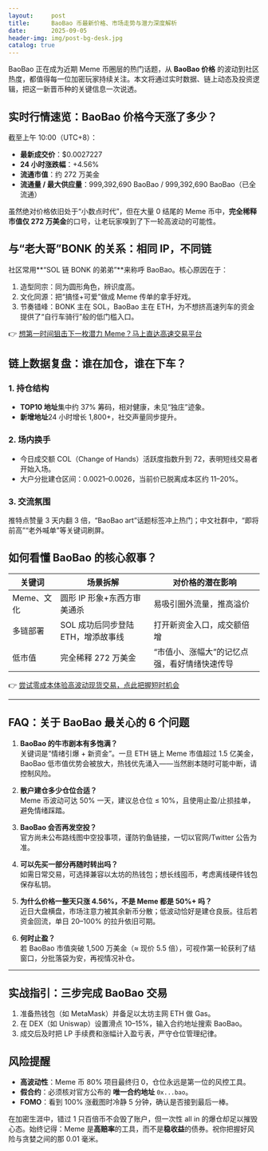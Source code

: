 ```yaml
---
layout:     post
title:      BaoBao 币最新价格、市场走势与潜力深度解析
date:       2025-09-05
header-img: img/post-bg-desk.jpg
catalog: true
---
```


BaoBao 正在成为近期 Meme 币圈层的热门话题，从 **BaoBao 价格** 的波动到社区热度，都值得每一位加密玩家持续关注。本文将通过实时数据、链上动态及投资逻辑，把这一新晋币种的关键信息一次说透。

## 实时行情速览：BaoBao 价格今天涨了多少？

截至上午 10:00（UTC+8）：
- **最新成交价**：$0.0027227  
- **24 小时涨跌幅**：+4.56%  
- **流通市值**：约 272 万美金  
- **流通量 / 最大供应量**：999,392,690 BaoBao / 999,392,690 BaoBao（已全流通）

虽然绝对价格依旧处于“小数点时代”，但在大量 0 结尾的 Meme 币中，**完全稀释市值仅 272 万美金**的口号，让老玩家嗅到了下一轮高波动的可能性。

## 与“老大哥”BONK 的关系：相同 IP，不同链

社区常用**“SOL 链 BONK 的弟弟”**来称呼 BaoBao。核心原因在于：
1. 造型同宗：同为圆形角色，辨识度高。
2. 文化同源：把“搞怪+可爱”做成 Meme 传单的拿手好戏。
3. 节奏错峰：BONK 主在 SOL，BaoBao 主在 ETH，为不想挤高速列车的资金提供了“自行车骑行”般的低门槛入口。

👉 [想第一时间狙击下一枚潜力 Meme？马上直达高速交易平台 ](https://okxdog.com/)

## 链上数据复盘：谁在加仓，谁在下车？

### 1. 持仓结构
- **TOP10 地址**集中约 37% 筹码，相对健康，未见“独庄”迹象。  
- **新增地址**24 小时增长 1,800+，社交声量同步提升。

### 2. 场内换手
- 今日成交额 COL（Change of Hands）活跃度指数升到 72，表明短线交易者开始入场。  
- 大户分批建仓区间：$0.0021–$0.0026，当前价已脱离成本区约 11–20%。

### 3. 交流氛围
推特点赞量 3 天内翻 3 倍，“BaoBao art”话题标签冲上热门；中文社群中，“即将前高”“老外喊单”等关键词刷屏。

## 如何看懂 BaoBao 的核心叙事？

| 关键词 | 场景拆解 | 对价格的潜在影响 |
| --- | ---- | ---- |
| Meme、文化 | 圆形 IP 形象+东西方审美通杀 | 易吸引圈外流量，推高溢价 |
| 多链部署 | SOL 成功后同步登陆 ETH，增添故事线 | 打开新资金入口，成交额倍增 |
| 低市值 | 完全稀释 272 万美金 | “市值小、涨幅大”的记忆点强，看好情绪快速传导 |

👉 [尝试零成本体验高波动现货交易，点此把握短时机会](https://okxdog.com/)

---

## FAQ：关于 BaoBao 最关心的 6 个问题

1. **BaoBao 的牛市剧本有多饱满？**  
   关键词是“情绪引爆 + 新资金”。一旦 ETH 链上 Meme 市值超过 1.5 亿美金，BaoBao 低市值优势会被放大，热钱优先涌入——当然剧本随时可能中断，请控制风险。

2. **散户建仓多少仓位合适？**  
   Meme 币波动可达 50% 一天，建议总仓位 ≤ 10%，且使用止盈/止损挂单，避免情绪踩踏。

3. **BaoBao 会否再发空投？**  
   官方尚未公布路线图中空投事项，谨防钓鱼链接，一切以官网/Twitter 公告为准。

4. **可以先买一部分再随时转出吗？**  
   如需日常交易，可选择兼容以太坊的热钱包；想长线囤币，考虑离线硬件钱包保存私钥。

5. **为什么价格一整天只涨 4.56%，不是 Meme 都是 50%+ 吗？**  
   近日大盘横盘，市场注意力被其余新币分散；低波动恰好是建仓良辰。往后若资金回流，单日 20–100% 的拉升依旧可期。

6. **何时止盈？**  
   若 BaoBao 市值突破 1,500 万美金（≈ 现价 5.5 倍），可视作第一轮获利了结窗口，分批落袋为安，再视情况补仓。

---

## 实战指引：三步完成 BaoBao 交易

1. 准备热钱包（如 MetaMask）并备足以太坊主网 ETH 做 Gas。  
2. 在 DEX（如 Uniswap）设置滑点 10–15%，输入合约地址搜索 BaoBao。  
3. 成交后及时把 LP 手续费和涨幅计入盈亏表，严守仓位管理纪律。

## 风险提醒

- **高波动性**：Meme 币 80% 项目最终归 0，仓位永远是第一位的风控工具。  
- **假合约**：必须核对官方公布的 **唯一合约地址** `0x...bao`。  
- **FOMO**：看到 100% 涨截图时冷静 5 分钟，确认是否接到最后一棒。

在加密生涯中，错过 1 只百倍币不会毁了账户，但一次性 all in 的爆仓却足以摧毁心态。始终记得：Meme 是**高赔率**的工具，而不是**稳收益**的债券。祝你把握好风险与贪婪之间的那 0.01 毫米。